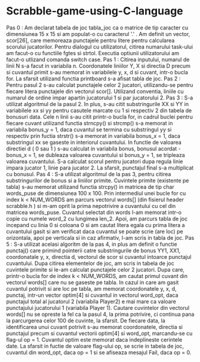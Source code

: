 # Scrabble-game-using-C-language

Pas 0 :
	Am declarat tabela de joc tabla_joc ca o matrice de tip caracter
cu dimensiunea 15 x 15 si am populat-o cu caracterul '.' . 
	Am definit un vector, scor[26], care memoreaza punctajele 
pentru litere pentru calcularea scorului jucatorilor.
	Pentru dialogul cu utilizatorul, citirea numarului task-ului 
am facut-o cu functiile fgtes si strtol. 
	Executia optiunii utilizatorului am facut-o utlizand comanda switch case.
Pas 1 :
	Citirea inputului, numarul de linii N s-a facut in variabila n.
	Coordonatele liniilor Y, X si directia D precum si cuvantul primit s-au memorat in variabilele y, x, d si
cuvant, intr-o bucla for.
	La sfarsit utilizand functia printboard s-a afisat tabla de joc.
 Pas 2 :
	Pentru pasul 2 s-au calculat punctajele celor 2 jucatori,
utilizandu-se pentru fiecare litera punctajele din vectorul scor[].
	Utilizand conventia, liniile cu numarul de ordine impar apartin jucatorului 1 
si par jucatorului 2.
Pas 3 :
	S-a utilizat algoritmul de la pasul 2.
	In plus, s-au citit substringurile XX si YY in variabilele xx si yy
pentru casutele marcate cu 1 si respectiv 2 din tabela de bonusuri data.
	Cele n linii s-au citit printr-o bucla for, in cadrul buclei pentru fiecare cuvant utilizand
functia strncpy() si strcmp() s-a memorat in variabila bonus_y = 1, daca cuvantul se termina cu
substringul yy si respectiv prin fuctia strstr() s-a memorat in variabila bonus_x = 1,
daca substringul xx se gaseste in interiorul cuvantului.
	In functie de valoarea directiei d ( 0 sau 1 ) s-au calculat in variabila bonus, 
bonusul acordat - bonus_x = 1, se dubleaza valoarea cuvantului si 
bonus_y = 1, se tripleaza valoarea cuvantului.
	S-a calculat scorul pentru jucatori dupa regula linie impara jucator 1,
linie para jucator 2.
	La sfarsit, punctajul final s-a multiplicat cu bonusul.
Pas 4 :
	S-a utilizat algoritmul de la pas 3, pentru citirea substringurilor de 
bonus si a liniilor primite. 
	Cuvintele primite (existente pe tabla) s-au memorat utilizand functia strcpy()
in matricea de tip char words_puse de dimensiunea 100 x 100. 
	Prin intermediul unei bucle for cu index k < NUM_WORDS am parcurs vectorul words[]
(din fisierul header scrabble.h ) si m-am oprit la prima nepotrivire a cuvantului
cu cel din matricea words_puse.
	Cuvantul selectat din words l-am memorat intr-o copie cu numele word_2 cu lungimea len_2.
	Apoi, am parcurs tabla de joc incepand cu linia 0 si coloana 0 
si am cautat litera egala cu prima litera a cuvantului gasit si am verificat daca cuvantul se poate scrie
(are loc) pe orizontala, apoi pe verticala si in caz afirmativ,
l-am scris in tabla de joc.
Pas 5 :
	S-a utilizat acelasi algoritm de la pas 4, in plus am definit o functie punctaj() care primind 
pointerii catre substringurile de bonus YY1, XX1, coordonatale y, x, directia d, vectorul de scor 
si cuvantul intoarce punctajul cuvantului.
	Dupa citirea elementelor de joc, am scris in tabela de joc cuvintele primite si 
le-am calculat punctajele celor 2 jucatori. 
	Dupa care, printr-o bucla for de index k < NUM_WORDS, am cautat primul cuvant din vectorul words[] care
nu se gaseste pe tabla.
	In cazul in care am gasit cuvantul potrivit si are loc pe tabla, am memorat
coordonatele y, x, d, punctaj, intr-un vector optim[4] si cuvantul in vectorul word_opt, daca punctajul total al jucatorul 2 
(variabila Player2) e mai mare ca valoare punctajului jucatorului 1 (variabila Player 1).
	Cautare cuvintelor din vectorul words[] nu se opreste la fel ca la pasul 4, la prima potrivire,
ci continua pana la parcurgerea celor 100 de cuvinte, la sfarsit.
	De fiecare data, la identificarea unui cuvant potrivit s-au memorat coordonatele, directia si punctajul precum si cuvantul 
vectorii optim[4] si word_opt, marcandu-se cu flag-ul op = 1.
	Cuvantul optim este memorat daca indeplineste cerintele date.
	La sfarsit in fuctie de valoare flag-ului op, se scrie in tabela de joc, cuvantul din word_opt, daca op = 1 si
se afiseaza mesajul Fail, daca op = 0.

